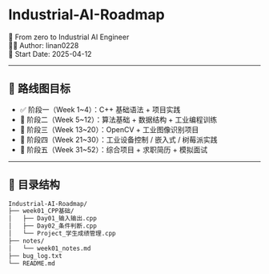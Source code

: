 # Industrial-AI-Roadmap

🚀 From zero to Industrial AI Engineer  
👨‍💻 Author: linan0228  
📅 Start Date: 2025-04-12

---

## 🧭 路线图目标

- ✅ 阶段一（Week 1~4）：C++ 基础语法 + 项目实践
- 🚧 阶段二（Week 5~12）：算法基础 + 数据结构 + 工业编程训练
- 🚧 阶段三（Week 13~20）：OpenCV + 工业图像识别项目
- 🚧 阶段四（Week 21~30）：工业设备控制 / 嵌入式 / 树莓派实践
- 🚧 阶段五（Week 31~52）：综合项目 + 求职简历 + 模拟面试

---

## 📁 目录结构

```bash
Industrial-AI-Roadmap/
├── week01_CPP基础/
│   ├── Day01_输入输出.cpp
│   ├── Day02_条件判断.cpp
│   └── Project_学生成绩管理.cpp
├── notes/
│   └── week01_notes.md
├── bug_log.txt
└── README.md
